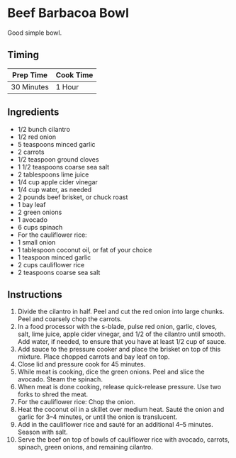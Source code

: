 # Beef Barbacoa Bowl

Good simple bowl.

## Timing

| Prep Time  | Cook Time  |
| ---------- | ---------- |
| 30 Minutes | 1 Hour |

## Ingredients

- 1/2 bunch cilantro
- 1/2 red onion
- 5 teaspoons minced garlic
- 2 carrots
- 1/2 teaspoon ground cloves
- 1 1/2 teaspoons coarse sea salt
- 2 tablespoons lime juice
- 1/4 cup apple cider vinegar
- 1/4 cup water, as needed
- 2 pounds beef brisket, or chuck roast
- 1 bay leaf
- 2 green onions
- 1 avocado
- 6 cups spinach
- For the cauliflower rice:
- 1 small onion
- 1 tablespoon coconut oil, or fat of your choice
- 1 teaspoon minced garlic
- 2 cups cauliflower rice
- 2 teaspoons coarse sea salt

## Instructions

1. Divide the cilantro in half. Peel and cut the red onion into large chunks. Peel and coarsely chop the carrots.
2. In a food processor with the s-blade, pulse red onion, garlic, cloves, salt, lime juice, apple cider vinegar, and 1/2 of the cilantro until smooth. Add water, if needed, to ensure that you have at least 1/2 cup of sauce.
3. Add sauce to the pressure cooker and place the brisket on top of this mixture. Place chopped carrots and bay leaf on top.
4. Close lid and pressure cook for 45 minutes.
5. While meat is cooking, dice the green onions. Peel and slice the avocado.  Steam the spinach.
6. When meat is done cooking, release quick-release pressure. Use two forks to shred the meat.
7. For the cauliflower rice: Chop the onion.
8. Heat the coconut oil in a skillet over medium heat. Sauté the onion and garlic for 3–4 minutes, or until the onion is translucent.
9. Add in the cauliflower rice and sauté for an additional 4–5 minutes. Season with salt.
10. Serve the beef on top of bowls of cauliflower rice with avocado, carrots, spinach, green onions, and remaining cilantro.
